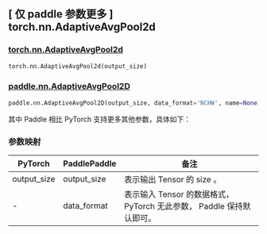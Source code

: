 ## [ 仅 paddle 参数更多 ] torch.nn.AdaptiveAvgPool2d

### [torch.nn.AdaptiveAvgPool2d](https://pytorch.org/docs/stable/generated/torch.nn.AdaptiveAvgPool2d.html)

```python
torch.nn.AdaptiveAvgPool2d(output_size)
```

### [paddle.nn.AdaptiveAvgPool2D](https://www.paddlepaddle.org.cn/documentation/docs/zh/api/paddle/nn/AdaptiveAvgPool2D_cn.html#adaptiveavgpool2d)

```python
paddle.nn.AdaptiveAvgPool2D(output_size, data_format='NCHW', name=None)
```

其中 Paddle 相比 PyTorch 支持更多其他参数，具体如下：
### 参数映射

| PyTorch       | PaddlePaddle | 备注                                                   |
| ------------- | ------------ | ------------------------------------------------------ |
| output_size   | output_size  | 表示输出 Tensor 的 size 。                              |
| -             | data_format  | 表示输入 Tensor 的数据格式， PyTorch 无此参数， Paddle 保持默认即可。 |
